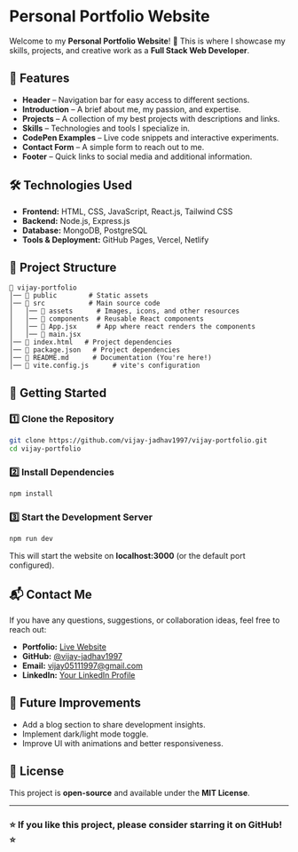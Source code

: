 # Personal Portfolio Website

Welcome to my **Personal Portfolio Website**! 🚀 This is where I showcase my skills, projects, and creative work as a **Full Stack Web Developer**.

## 🌟 Features

- **Header** – Navigation bar for easy access to different sections.
- **Introduction** – A brief about me, my passion, and expertise.
- **Projects** – A collection of my best projects with descriptions and links.
- **Skills** – Technologies and tools I specialize in.
- **CodePen Examples** – Live code snippets and interactive experiments.
- **Contact Form** – A simple form to reach out to me.
- **Footer** – Quick links to social media and additional information.

## 🛠️ Technologies Used

- **Frontend:** HTML, CSS, JavaScript, React.js, Tailwind CSS
- **Backend:** Node.js, Express.js
- **Database:** MongoDB, PostgreSQL
- **Tools & Deployment:** GitHub Pages, Vercel, Netlify

## 📂 Project Structure

```
📂 vijay-portfolio
│── 📁 public        # Static assets
│── 📁 src           # Main source code
│   │── 📁 assets      # Images, icons, and other resources
│   │── 📁 components  # Reusable React components
│   │── 📄 App.jsx     # App where react renders the components
│   │── 📄 main.jsx     
│── 📄 index.html   # Project dependencies
│── 📄 package.json   # Project dependencies
│── 📄 README.md      # Documentation (You're here!)
│── 📄 vite.config.js      # vite's configuration
```

## 🚀 Getting Started

### 1️⃣ Clone the Repository
```bash
git clone https://github.com/vijay-jadhav1997/vijay-portfolio.git
cd vijay-portfolio
```

### 2️⃣ Install Dependencies
```bash
npm install
```

### 3️⃣ Start the Development Server
```bash
npm run dev
```
This will start the website on **localhost:3000** (or the default port configured).

## 📬 Contact Me

If you have any questions, suggestions, or collaboration ideas, feel free to reach out:

- **Portfolio:** [Live Website](https://vijay-portfolio.com)
- **GitHub:** [@vijay-jadhav1997](https://github.com/vijay-jadhav1997)
- **Email:** vijay05111997@gmail.com
- **LinkedIn:** [Your LinkedIn Profile](https://linkedin.com/in/vijay-jadhav1997)

## 🎯 Future Improvements

- Add a blog section to share development insights.
- Implement dark/light mode toggle.
- Improve UI with animations and better responsiveness.

## 📜 License
This project is **open-source** and available under the **MIT License**.

---

### ⭐ If you like this project, please consider **starring** it on GitHub! ⭐

